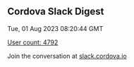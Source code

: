 ## Cordova Slack Digest
Tue, 01 Aug 2023 08:20:44 GMT

[User count: 4792](https://cordova.slack.com/)


Join the conversation at [slack.cordova.io](http://slack.cordova.io/)
